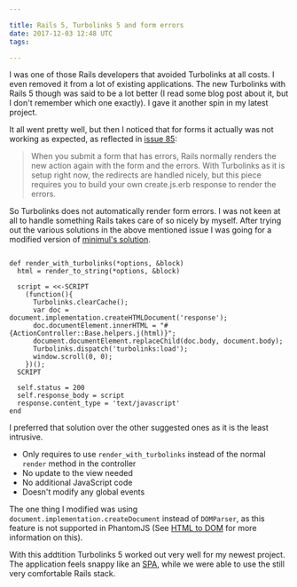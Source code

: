 ```yaml
---

title: Rails 5, Turbolinks 5 and form errors
date: 2017-12-03 12:48 UTC
tags: 

---
```


I was one of those Rails developers that avoided Turbolinks at all costs. I
even removed it from a lot of existing applications. The new Turbolinks with
Rails 5 though was said to be a lot better (I read some blog post about it, but
I don't remember which one exactly). I gave it another spin in my latest
project.

It all went pretty well, but then I noticed that for forms it actually was not
working as expected, as reflected in [issue
85](https://github.com/turbolinks/turbolinks/issues/85#issuecomment-298347900):

> When you submit a form that has errors, Rails normally renders the new action
> again with the form and the errors. With Turbolinks as it is setup right now,
> the redirects are handled nicely, but this piece requires you to build your
> own create.js.erb response to render the errors.

So Turbolinks does not automatically render form errors. I was not keen at all
to handle something Rails takes care of so nicely by myself. After trying out
the various solutions in the above mentioned issue I was going for a modified
version of [minimul's
solution](https://github.com/turbolinks/turbolinks-rails/pull/20#issuecomment-301462365).

<pre><code class="language-ruby">
def render_with_turbolinks(*options, &block)
  html = render_to_string(*options, &block)

  script = <<-SCRIPT
    (function(){
      Turbolinks.clearCache();
      var doc = document.implementation.createHTMLDocument('response');
      doc.documentElement.innerHTML = "#{ActionController::Base.helpers.j(html)}";
      document.documentElement.replaceChild(doc.body, document.body);
      Turbolinks.dispatch('turbolinks:load');
      window.scroll(0, 0);
    })();
  SCRIPT

  self.status = 200
  self.response_body = script
  response.content_type = 'text/javascript'
end
</code></pre>

I preferred that solution over the other suggested ones as it is the least
intrusive.

* Only requires to use `render_with_turbolinks` instead of the normal `render`
  method in the controller
* No update to the view needed
* No additional JavaScript code
* Doesn't modify any global events

The one thing I modified was using `document.implementation.createDocument`
instead of `DOMParser`, as this feature is not supported in PhantomJS (See
[HTML to
DOM](https://developer.mozilla.org/en-US/docs/Archive/Add-ons/Code_snippets/HTML_to_DOM)
for more information on this).

With this addtition Turbolinks 5 worked out very well for my newest project.
The application feels snappy like an
[SPA](https://en.wikipedia.org/wiki/Single-page_application), while we were
able to use the still very comfortable Rails stack.
